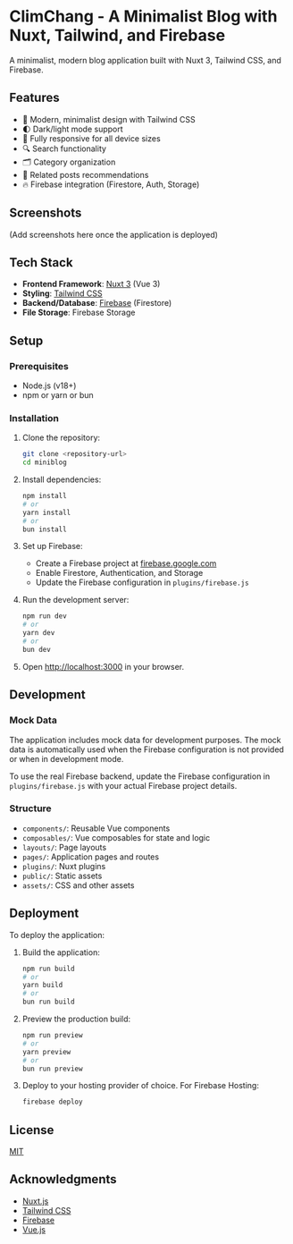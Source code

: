 # ClimChang - A Minimalist Blog with Nuxt, Tailwind, and Firebase

A minimalist, modern blog application built with Nuxt 3, Tailwind CSS, and Firebase.

## Features

- 🎨 Modern, minimalist design with Tailwind CSS
- 🌓 Dark/light mode support
- 📱 Fully responsive for all device sizes
- 🔍 Search functionality
- 🗂️ Category organization
- 📃 Related posts recommendations
- 🔥 Firebase integration (Firestore, Auth, Storage)

## Screenshots

(Add screenshots here once the application is deployed)

## Tech Stack

- **Frontend Framework**: [Nuxt 3](https://nuxt.com/) (Vue 3)
- **Styling**: [Tailwind CSS](https://tailwindcss.com/)
- **Backend/Database**: [Firebase](https://firebase.google.com/) (Firestore)
- **File Storage**: Firebase Storage

## Setup

### Prerequisites

- Node.js (v18+)
- npm or yarn or bun

### Installation

1. Clone the repository:
   ```bash
   git clone <repository-url>
   cd miniblog
   ```

2. Install dependencies:
   ```bash
   npm install
   # or
   yarn install
   # or
   bun install
   ```

3. Set up Firebase:
   - Create a Firebase project at [firebase.google.com](https://firebase.google.com/)
   - Enable Firestore, Authentication, and Storage
   - Update the Firebase configuration in `plugins/firebase.js`

4. Run the development server:
   ```bash
   npm run dev
   # or
   yarn dev
   # or
   bun dev
   ```

5. Open [http://localhost:3000](http://localhost:3000) in your browser.

## Development

### Mock Data

The application includes mock data for development purposes. The mock data is automatically used when the Firebase configuration is not provided or when in development mode.

To use the real Firebase backend, update the Firebase configuration in `plugins/firebase.js` with your actual Firebase project details.

### Structure

- `components/`: Reusable Vue components
- `composables/`: Vue composables for state and logic
- `layouts/`: Page layouts
- `pages/`: Application pages and routes
- `plugins/`: Nuxt plugins
- `public/`: Static assets
- `assets/`: CSS and other assets

## Deployment

To deploy the application:

1. Build the application:
   ```bash
   npm run build
   # or
   yarn build
   # or
   bun run build
   ```

2. Preview the production build:
   ```bash
   npm run preview
   # or
   yarn preview
   # or
   bun run preview
   ```

3. Deploy to your hosting provider of choice. For Firebase Hosting:
   ```bash
   firebase deploy
   ```

## License

[MIT](LICENSE)

## Acknowledgments

- [Nuxt.js](https://nuxt.com/)
- [Tailwind CSS](https://tailwindcss.com/)
- [Firebase](https://firebase.google.com/)
- [Vue.js](https://vuejs.org/)
